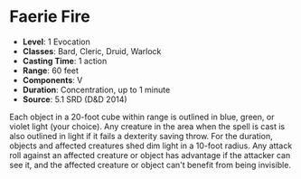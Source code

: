 # Faerie Fire

- **Level**: 1 Evocation
- **Classes**: Bard, Cleric, Druid, Warlock
- **Casting Time**: 1 action
- **Range**: 60 feet
- **Components**: V
- **Duration**: Concentration, up to 1 minute
- **Source**: 5.1 SRD (D&D 2014)

Each object in a 20-foot cube within range is outlined in blue, green, or violet light (your choice). Any creature in the area when the spell is cast is also outlined in light if it fails a dexterity saving throw. For the duration, objects and affected creatures shed dim light in a 10-foot radius. Any attack roll against an affected creature or object has advantage if the attacker can see it, and the affected creature or object can't benefit from being invisible.

